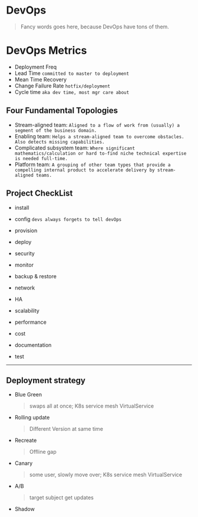 # DevOps
> Fancy words goes here, because DevOps have tons of them.

# DevOps Metrics
- Deployment Freq
- Lead Time `committed to master to deployment`
- Mean Time Recovery
- Change Failure Rate `hotfix/deployment`
- Cycle time `aka dev time, most mgr care about`

## Four Fundamental Topologies
- Stream-aligned team: `Aligned to a flow of work from (usually) a segment of the business domain.`
- Enabling team: `Helps a stream-aligned team to overcome obstacles. Also detects missing capabilities.`
- Complicated subsystem team: `Where significant mathematics/calculation or hard to-find niche technical expertise is needed full-time.`
- Platform team: `A grouping of other team types that provide a compelling internal product to accelerate delivery by stream-aligned teams.`

## Project CheckList
- install
- config `devs always forgets to tell devOps`
- provision
- deploy

- security
- monitor
- backup & restore

- network
- HA
- scalability
- performance

- cost
- documentation
- test


---
## Deployment strategy
- Blue Green
  > swaps all at once; K8s service mesh VirtualService
- Rolling update
  >  Different Version at same time
- Recreate
  > Offline gap
- Canary
  > some user, slowly move over; K8s service mesh VirtualService
- A/B
  > target subject get updates 
- Shadow


